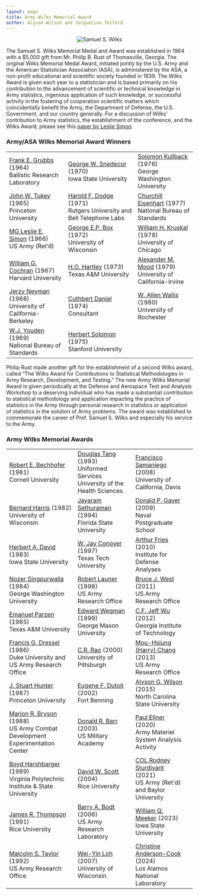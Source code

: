 ```yaml
---
layout: page
title: Army Wilks Memorial Award
author: Alyson Wilson and Jacqueline Telford
---
```

<p align="center">
<img src="https://alysongwilson.github.io/ACAS/wilks.jpg" alt="Samuel S. Wilks">
</p>

The Samuel S. Wilks Memorial Medal and Award was established in 1964 with a $5,000 gift from Mr. Philip B. Rust of Thomasville, Georgia. The original Wilks Memorial Medal Award, initiated jointly by the U.S. Army and the American Statistician Association (ASA), is administered by the ASA, a non-profit educational and scientific society founded in 1839. The Wilks Award is given each year to a statistician and is based primarily on his contribution to the advancement of scientific or technical knowledge in Army statistics, ingenious application of such knowledge, or successful activity in the fostering of cooperation scientific matters which coincidentally benefit the Army, the Department of Defense, the U.S. Government, and our country generally. For a discussion of Wilks' contribution to Army statistics, the establishment of the conference, and the Wilks Award, please see this [paper by Leslie Simon](https://alysongwilson.github.io/ACAS/WilksPhotos/DOE10Simon.pdf).


### Army/ASA Wilks Memorial Award Winners

<div align="center">
					<table class="table table-striped">
						<tbody>
							<tr>
								<td><a href="https://alysongwilson.github.io/ACAS/WilksPhotos/Grubbs.jpg">Frank E. Grubbs</a> (1964)<br>Ballistic Research Laboratory</td>
								<td><a href="https://alysongwilson.github.io/ACAS/WilksPhotos/Snedecor4.jpg">George W. Snedecor</a> (1970)<br>Iowa State University</td>
								<td><a href="https://alysongwilson.github.io/ACAS/WilksPhotos/Kullback4.jpg">Solomon Kullback</a> (1976)<br>George Washington University</td>
							</tr>
							<tr>
								<td><a href="https://alysongwilson.github.io/ACAS/WilksPhotos/Tukey2.jpg">John W. Tukey</a> (1965)<br>Princeton University</td>
								<td><a href="https://alysongwilson.github.io/ACAS/WilksPhotos/Dodge.jpg">Harold F. Dodge</a> (1971)<br>Rutgers University and Bell Telephone Labs</td>
								<td><a href="https://alysongwilson.github.io/ACAS/WilksPhotos/Eisenhart.jpg">Churchill Eisenhart</a> (1977)<br>National Bureau of Standards</td>
							</tr>
							<tr>
								<td><a href="https://alysongwilson.github.io/ACAS/WilksPhotos/Simon4.jpg">MG Leslie E. Simon</a> (1966)<br>US Army (Ret’d)</td>
								<td><a href="https://alysongwilson.github.io/ACAS/WilksPhotos/Box.jpg">George E.P. Box</a> (1972)<br>University of Wisconsin</td>
								<td><a href="https://alysongwilson.github.io/ACAS/WilksPhotos/Kruskal.jpg">William H. Kruskal</a> (1978)<br>University of Chicago</td>
							</tr>
				<tr>
								<td><a href="https://alysongwilson.github.io/ACAS/WilksPhotos/Cochran.jpg">William G. Cochran</a> (1967)<br>Harvard University</td>
					<td><a href="https://alysongwilson.github.io/ACAS/WilksPhotos/Hartley4.jpg">H.O. Hartley</a> (1973)<br>Texas A&M University</td>
								<td><a href="https://alysongwilson.github.io/ACAS/WilksPhotos/Mood4.jpg">Alexander M. Mood</a> (1979)<br>University of California-Irvine</td>
							</tr>
							<tr>
								<td><a href="https://alysongwilson.github.io/ACAS/WilksPhotos/Neyman.jpg">Jerzy Neyman</a> (1968)<br>University of California-Berkeley</td>
								<td><a href="https://alysongwilson.github.io/ACAS/WilksPhotos/Daniel4.jpg">Cuthbert Daniel</a> (1974)<br>Consultant</td>
								<td><a href="https://alysongwilson.github.io/ACAS/WilksPhotos/Wallis2.jpg">W. Allen Wallis</a> (1980)<br>University of Rochester</td>
							</tr>
							<tr>
								<td><a href="https://alysongwilson.github.io/ACAS/WilksPhotos/Youden2.jpg">W.J. Youden</a> (1969)<br>National Bureau of Standards</td>
								<td><a href="https://alysongwilson.github.io/ACAS/WilksPhotos/Solomon4.jpg">Herbert Solomon</a> (1975)<br>Stanford University</td>
								<td></td>
							</tr>
						</tbody>
					</table>
</div>


Philip Rust made another gift for the establishment of a second Wilks award, called “The Wilks Award for Contributions to Statistical Methodologies in Army Research, Development, and Testing.” The new Army Wilks Memorial Award is given periodically at the Defense and Aerospace Test and Analysis Workshop to a deserving individual who has made a substantial contribution to statistical methodology and application impacting the practice of statistics in the Army through personal research in statistics or application of statistics in the solution of Army problems. The award was established to commemorate the career of Prof. Samuel S. Wilks and especially his service to the Army.


### Army Wilks Memorial Awards

<div align="center">
<table class="table table-striped">
<tbody>
<tr>
<td><a href="https://alysongwilson.github.io/ACAS/WilksPhotos/Bechhofer4.jpg">Robert E. Bechhofer</a> (1981)<br>Cornell University</td>
<td><a href="https://alysongwilson.github.io/ACAS/WilksPhotos/Tang2.jpg">Douglas Tang</a> (1993)<br>Uniformed Services University of the Health Sciences</td>
<td><a href="https://alysongwilson.github.io/ACAS/WilksPhotos/Samaniego2.jpg">Francisco Samaniego</a> (2008)<br>University of California, Davis</td>
</tr>
<tr>
<td><a href="https://alysongwilson.github.io/ACAS/WilksPhotos/Harris4.jpg">Bernard Harris</a> (1982)<br>University of Wisconsin</td>
<td><a href="https://alysongwilson.github.io/ACAS/WilksPhotos/Sethuraman3.jpg">Jayaram Sethuraman</a> (1994)<br>Florida State University</td>
<td><a href="https://alysongwilson.github.io/ACAS/WilksPhotos/Gaver.jpg">Donald P. Gaver</a> (2009)<br>Naval Postgraduate School</td>
</tr>
<tr>
<td><a href="https://alysongwilson.github.io/ACAS/WilksPhotos/David4.jpg">Herbert A. David</a> (1983)<br>Iowa State University</td>
<td><a href="https://alysongwilson.github.io/ACAS/WilksPhotos/Conover2.jpg">W. Jay Conover</a> (1997)<br>Texas Tech University</td>
<td><a href="https://alysongwilson.github.io/ACAS/WilksPhotos/Fries4.jpg">Arthur Fries</a> (2010)<br>Institute for Defense Analyses</td>
</tr>
<tr>
<td><a href="https://alysongwilson.github.io/ACAS/WilksPhotos/Singpurwalla2.jpg">Nozer Singpurwalla</a> (1984)<br>George Washington University</td>
<td><a href="https://alysongwilson.github.io/ACAS/WilksPhotos/Launer4.jpg">Robert Launer</a> (1998)<br>US Army Research Office</td>
<td><a href="https://alysongwilson.github.io/ACAS/WilksPhotos/West.jpg">Bruce J. West</a> (2011)<br>US Army Research Office</td>
</tr>
<tr>
<td><a href="https://alysongwilson.github.io/ACAS/WilksPhotos/Parzen.jpg">Emanuel Parzen</a> (1985)<br>Texas A&M University</td>
<td><a href="https://alysongwilson.github.io/ACAS/WilksPhotos/Wegman3.jpg">Edward Wegman</a> (1999)<br>George Mason University</td>
<td><a href="https://alysongwilson.github.io/ACAS/WilksPhotos/Wu.jpg">C.F. Jeff Wu</a> (2012)<br>Georgia Institute of Technology</td>
</tr>
<tr>
<td><a href="https://alysongwilson.github.io/ACAS/WilksPhotos/Dressel4.jpg">Francis G. Dressel</a> (1986)<br>Duke University and US Army Research Office</td>
<td><a href="https://alysongwilson.github.io/ACAS/WilksPhotos/Rao4.jpg">C.R. Rao</a> (2000)<br>University of Pittsburgh</td>
<td><a href="https://alysongwilson.github.io/ACAS/WilksPhotos/Chang.jpg">Mou-Hsiung (Harry) Chang</a> (2013)<br>US Army Research Office</td>
</tr>
<tr>
<td><a href="https://alysongwilson.github.io/ACAS/WilksPhotos/Hunter.jpg">J. Stuart Hunter</a> (1987)<br>Princeton University</td>
<td><a href="https://alysongwilson.github.io/ACAS/WilksPhotos/GeneDutoit.pdf">Eugene F. Dutoit</a> (2002)<br>Fort Benning</td>
<td><a href="https://alysongwilson.github.io/ACAS/WilksPhotos/Wilson4.jpg">Alyson G. Wilson</a> (2015)<br>North Carolina State University</td>
</tr>	
<tr>
<td><a href="https://alysongwilson.github.io/ACAS/WilksPhotos/Bryson4.jpg">Marion R. Bryson</a> (1988)<br>US Army Combat Development Experimentation Center</td>
<td><a href="https://alysongwilson.github.io/ACAS/WilksPhotos/Barr4.jpg">Donald R. Barr</a> (2003)<br>US Military Academy</td>
<td><a href="https://alysongwilson.github.io/ACAS/WilksPhotos/Ellner4.jpg">Paul Ellner</a> (2020)<br>Army Materiel System Analysis Activity</td>
</tr>	
<tr>
<td><a href="https://alysongwilson.github.io/ACAS/WilksPhotos/Harshbarger3.jpg">Boyd Harshbarger</a> (1989)<br>Virginia Polytechnic Institute & State University</td>
<td><a href="https://alysongwilson.github.io/ACAS/WilksPhotos/Scott.jpg">David W. Scott</a> (2004)<br>Rice University</td>
<td><a href="https://alysongwilson.github.io/ACAS/WilksPhotos/Sturdivant.jpg">COL Rodney Sturdivant</a> (2021)<br>US Army (Ret'd) and Baylor University</td>
</tr>	
<tr>
<td><a href="https://alysongwilson.github.io/ACAS/WilksPhotos/Thompson2.jpg">James R. Thompson</a> (1991)<br>Rice University</td>
<td><a href="https://alysongwilson.github.io/ACAS/WilksPhotos/Bodt2.jpg">Barry A. Bodt</a> (2006)<br>US Army Research Laboratory</td>
<td><a href="https://alysongwilson.github.io/ACAS/WilksPhotos/MeekerDetail">William Q. Meeker</a> (2023)<br>Iowa State University</td>
</tr>	
<tr>
<td><a href="https://alysongwilson.github.io/ACAS/WilksPhotos/Taylor4.jpg">Malcolm S. Taylor</a> (1992)<br>US Army Research Office</td>
<td><a href="https://alysongwilson.github.io/ACAS/WilksPhotos/Loh.jpg">Wei-Yin Loh</a> (2007)<br>University of Wisconsin</td>
<td><a href="https://alysongwilson.github.io/ACAS/WilksPhotos/CMAC.jpg">Christine Anderson-Cook</a> (2024)<br>Los Alamos National Laboratory</td>
<td></td>
</tr>	
</tbody>
</table>
</div>
